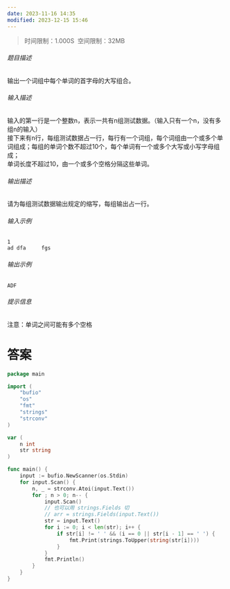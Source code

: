 ```yaml
---
date: 2023-11-16 14:35
modified: 2023-12-15 15:46
---
```

>时间限制：1.000S  空间限制：32MB

###### 题目描述

输出一个词组中每个单词的首字母的大写组合。  

###### 输入描述

输入的第一行是一个整数n，表示一共有n组测试数据。（输入只有一个n，没有多组n的输入）  
接下来有n行，每组测试数据占一行，每行有一个词组，每个词组由一个或多个单词组成；每组的单词个数不超过10个，每个单词有一个或多个大写或小写字母组成；  
单词长度不超过10，由一个或多个空格分隔这些单词。  

###### 输出描述

请为每组测试数据输出规定的缩写，每组输出占一行。

###### 输入示例

```
1
ad dfa     fgs
```

###### 输出示例

```
ADF
```

###### 提示信息

注意：单词之间可能有多个空格

# 答案
```go
package main

import (
    "bufio"
    "os"
    "fmt"
    "strings"
    "strconv"
)

var (
    n int
    str string
)

func main() {
    input := bufio.NewScanner(os.Stdin)
    for input.Scan() {
        n, _ = strconv.Atoi(input.Text())
        for ; n > 0; n-- {
            input.Scan()
            // 也可以用 strings.Fields 切
            // arr = strings.Fields(input.Text())
            str = input.Text()
            for i := 0; i < len(str); i++ {
                if str[i] != ' ' && (i == 0 || str[i - 1] == ' ') {
                    fmt.Print(strings.ToUpper(string(str[i])))
                }
            }
            fmt.Println()
        }
    }
}
```
